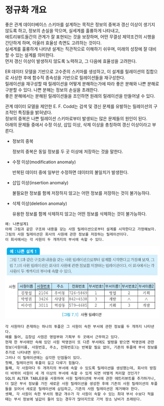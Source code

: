 # 정규화 개요

좋은 관계 데이터베이스 스키마를 설계하는 목적은 정보의 중복과 갱신 이상이 생기지 않도록 하고, 정보의 손실을 막으며, 실세계를 훌륭하게 나타내고,  
애트리뷰트들간의 관계가 잘 표현되는 것을 보장하며, 어떤 무결성 제약조건의 시행을 간단하게 하며, 아울러 효율성 측면도 고려하는 것이다.  
실세계를 훌륭하게 나타낸 설계는 직관적으로 이해하기 쉬우며, 미래의 성장에 잘 대비할 수 있는 설계를 의미한다.  
먼저 갱신 이상이 발생하지 않도록 노력하고, 그 다음에 효율성을 고려한다.

ER 데이터 모델을 기반으로 고수준의 스키마를 생성하고, 이 설계를 릴레이션의 집합으로 사상한 후에 함수적 종속성을 기반으로 릴레이션들을 재구성한다.  
릴레이션을 재구성할 때 릴레이션을 어떻게 분해하는가에 따라 좋은 분해와 나쁜 분해로 구분할 수 있다. 나쁜 분해는 정보의 손실을 초래한다.  
좋은 분해에서는 분해된 릴레이션들을 조인하면 원래의 릴레이션을 만들어낼 수 있다.

관계 데이터 모델을 제안한 E. F. Codd는 검색 및 갱신 문제를 유발하는 릴레이션의 구조적인 특징들을 밝혀냈다.  
정보의 중복은 나쁜 릴레이션 스키마로부터 발생되는 많은 문제들의 원인이 된다.  
아래의 문제들 중에서 수정 이상, 삽입 이상, 삭제 이상을 총칭하여 갱신 이상이라고 부른다.

- 정보의 중복

  정보의 중복은 동일 정보를 두 곳 이상에 저장하는 것을 말한다.

- 수정 이상(modification anomaly)

  반복된 데이터 중에 일부만 수정하면 데이터의 불일치가 발생한다.

- 삽입 이상(insertion anomaly)

  불필요한 정보를 함께 저장하지 않고는 어떤 정보를 저장하는 것이 불가능하다.

- 삭제 이상(deletion anomaly)

  유용한 정보를 함께 삭제하지 않고는 어떤 정보를 삭제하는 것이 불가능하다.

```
예: 나쁜설계1
아래 그림과 같은 구조와 내용을 갖는 사원 릴레이션으로부터 설계를 시작한다고 가정해보자.
그림의 사원 릴레이션은 회사의 사원에 관한 정보를 저장하는 릴레이션이다.
이 회사에서는 각 사원이 두 개까지의 부서에 속할 수 있다.
```

![](./image/7-1/ex1.jpg)

```
각 사원마다 존재하는 하나의 투플은 그 사원이 속한 부서에 관한 정보를 두 개까지 나타낸다.
예를 들어, 김창섭 사원은 영업부와 기획부 두 곳에서 근무하고 있다.
현재 한 부서에만 속해 있던 사원 박영권이 또 다른 부서에도 발령을 받으면 박영권에 관한 정보(사원이름, 사원번호, 주소, 전화번호)는 반복할 필요 없이, 기존의 투플에 부서 정보를 추가로 나타내면 된다.
그러나 이 릴레이션에는 심각한 단점들이 있다.
첫째, 릴레이션의 투플이 길고 다루기 힘들다.
둘째, 각 사원마다 두 개까지의 부서에 속할 수 있도록 릴레이션을 생성했는데, 회사의 방침이 바뀌어 사원이 세 개 이상의 부서에 속할 수 있게 되면 어떻게 처리할 것인가?
SQL의 ALTER TABLE문을 사용하여 사원 릴레이션에 부서에 관한 애트리뷰트를 추가하거나, 더 많은 부서 정보를 가진 새로운 사원 릴레이션을 생성한 후에 기존의 사원 릴레이션의 투플들을 읽어서 새로운 릴레이션에 삽입하고, 기존의 사원 릴레이션은 제거해야 한다.
셋째, 각 사원이 속한 부서의 평균 개수가 각 사원이 속할 수 있는 최대 부서 수보다 적을 때는 부서 정보에 널값이 들어 있는 경우가 많아지므로 기억 장소 낭비가 초래된다.
```

